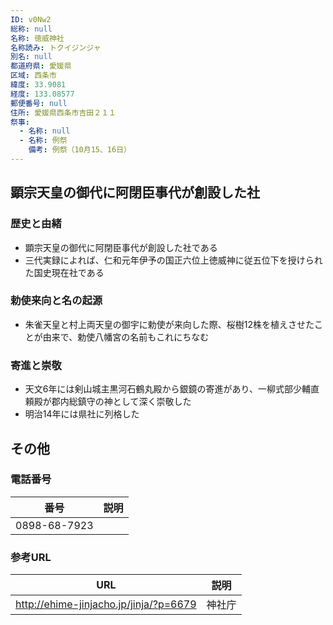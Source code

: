 ```yaml
---
ID: v0Nw2
総称: null
名称: 徳威神社
名称読み: トクイジンジャ
別名: null
都道府県: 愛媛県
区域: 西条市
緯度: 33.9081
経度: 133.08577
郵便番号: null
住所: 愛媛県西条市吉田２１１
祭事:
  - 名称: null
  - 名称: 例祭
    備考: 例祭（10月15、16日）
---
```


## 顕宗天皇の御代に阿閉臣事代が創設した社

### 歴史と由緒

- 顕宗天皇の御代に阿閉臣事代が創設した社である
- 三代実録によれば、仁和元年伊予の国正六位上徳威神に従五位下を授けられた国史現在社である

### 勅使来向と名の起源

- 朱雀天皇と村上両天皇の御宇に勅使が来向した際、桜樹12株を植えさせたことが由来で、勅使八幡宮の名前もこれにちなむ

### 寄進と崇敬

- 天文6年には剣山城主黒河石鶴丸殿から銀鏡の寄進があり、一柳式部少輔直頼殿が郡内総鎮守の神として深く崇敬した
- 明治14年には県社に列格した

## その他

### 電話番号

| 番号         | 説明 |
| ------------ | ---- |
| 0898-68-7923 |      |

### 参考URL

| URL                                    | 説明   |
| -------------------------------------- | ------ |
| http://ehime-jinjacho.jp/jinja/?p=6679 | 神社庁 |
